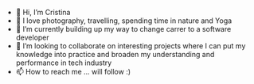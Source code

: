 - 👋 Hi, I’m Cristina
- 👀 I love photography, travelling, spending time in nature and Yoga
- 🌱 I’m currently building up my way to change carrer to a software developer
- 💞️ I’m looking to collaborate on interesting projects where I can put my knowledge into practice and broaden my understanding and performance in tech industry
- 📫 How to reach me ... will follow :)


